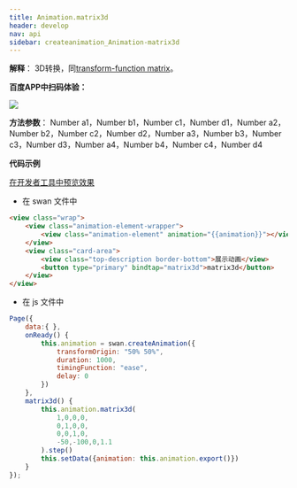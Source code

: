 ```yaml
---
title: Animation.matrix3d
header: develop
nav: api
sidebar: createanimation_Animation-matrix3d
---
```

 
 
**解释**： 3D转换，同[transform-function matrix](https://developer.mozilla.org/en-US/docs/Web/CSS/transform-function/matrix3d)。

**百度APP中扫码体验：**

<img src="https://b.bdstatic.com/miniapp/assets/images/doc_demo/matrix3d.png"  class="demo-qrcode-image" />

**方法参数**： Number a1，Number b1，Number c1，Number d1，Number a2，Number b2，Number c2，Number d2，Number a3，Number b3，Number c3，Number d3，Number a4，Number b4，Number c4，Number d4

**代码示例**

<a href="swanide://fragment/359696e8b5cbc2dcb69506aebcf5967f1574218962056" title="在开发者工具中预览效果" target="_self">在开发者工具中预览效果</a>

* 在 swan 文件中

```html
<view class="wrap">
    <view class="animation-element-wrapper">
        <view class="animation-element" animation="{{animation}}"></view>
    </view>
    <view class="card-area">
        <view class="top-description border-bottom">展示动画</view>
        <button type="primary" bindtap="matrix3d">matrix3d</button>
    </view>
</view>
```
* 在 js 文件中

```js
Page({
    data:{ },
    onReady() {
        this.animation = swan.createAnimation({
            transformOrigin: "50% 50%",
            duration: 1000,
            timingFunction: "ease",
            delay: 0
        })
    },
    matrix3d() {
        this.animation.matrix3d(
            1,0,0,0,
            0,1,0,0,
            0,0,1,0,
            -50,-100,0,1.1
        ).step()
        this.setData({animation: this.animation.export()})
    }
});
```
 


